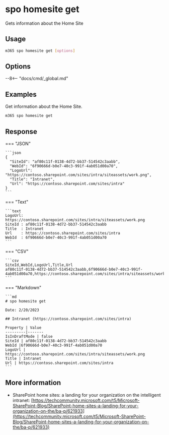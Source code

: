 # spo homesite get

Gets information about the Home Site

## Usage

```sh
m365 spo homesite get [options]
```

## Options

--8<-- "docs/cmd/_global.md"

## Examples

Get information about the Home Site.

```sh
m365 spo homesite get
```

## Response

=== "JSON"

    ```json
    {
      "SiteId": "af80c11f-0138-4d72-bb37-514542c3aabb",
      "WebId": "6f90666d-b0e7-40c3-991f-4ab051d00a70",
      "LogoUrl": "https://contoso.sharepoint.com/sites/intra/siteassets/work.png",
      "Title": "Intranet",
      "Url": "https://contoso.sharepoint.com/sites/intra"
    }
    ```

=== "Text"

    ```text
    LogoUrl: https://contoso.sharepoint.com/sites/intra/siteassets/work.png
    SiteId : af80c11f-0138-4d72-bb37-514542c3aabb
    Title  : Intranet
    Url    : https://contoso.sharepoint.com/sites/intra
    WebId  : 6f90666d-b0e7-40c3-991f-4ab051d00a70
    ```

=== "CSV"

    ```csv
    SiteId,WebId,LogoUrl,Title,Url
    af80c11f-0138-4d72-bb37-514542c3aabb,6f90666d-b0e7-40c3-991f-4ab051d00a70,https://contoso.sharepoint.com/sites/intra/siteassets/work.png,Intranet,https://contoso.sharepoint.com/sites/intra
    ```

=== "Markdown"

    ```md
    # spo homesite get

    Date: 2/20/2023

    ## Intranet (https://contoso.sharepoint.com/sites/intra)

    Property | Value
    ---------|-------
    IsInDraftMode | false
    SiteId | af80c11f-0138-4d72-bb37-514542c3aabb
    WebId |6f90666d-b0e7-40c3-991f-4ab051d00a70
    LogoUrl | https://contoso.sharepoint.com/sites/intra/siteassets/work.png
    Title | Intranet
    Url | https://contoso.sharepoint.com/sites/intra
    ```

## More information

- SharePoint home sites: a landing for your organization on the intelligent intranet: [https://techcommunity.microsoft.com/t5/Microsoft-SharePoint-Blog/SharePoint-home-sites-a-landing-for-your-organization-on-the/ba-p/621933](https://techcommunity.microsoft.com/t5/Microsoft-SharePoint-Blog/SharePoint-home-sites-a-landing-for-your-organization-on-the/ba-p/621933)
